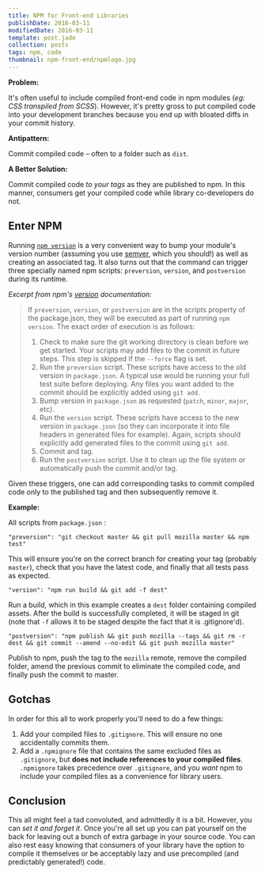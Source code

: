 ```yaml
---
title: NPM for Front-end Libraries
publishDate: 2016-03-11
modifiedDate: 2016-03-11
template: post.jade
collection: posts
tags: npm, code
thumbnail: npm-front-end/npmlogo.jpg
---
```


**Problem:**

It's often useful to include compiled front-end code in npm modules (*eg: CSS transpiled from SCSS*). However, it's pretty gross to put compiled code into your development branches because you end up with bloated diffs in your commit history.

**Antipattern:**

Commit compiled code – often to a folder such as `dist`.

**A Better Solution:**

Commit compiled code *to your tags* as they are published to npm. In this manner, consumers get your compiled code while library co-developers do not.

## Enter NPM

Running [`npm version`](https://docs.npmjs.com/cli/version) is a very convenient way to bump your module's version number (assuming you use [semver](http://semver.org/), which you should!) as well as creating an associated tag. It also turns out that the command can trigger three specially named npm scripts: `preversion`, `version`, and `postversion` during its runtime.

*Excerpt from npm's [version](https://docs.npmjs.com/cli/version) documentation:*

> If `preversion`, `version`, or `postversion` are in the scripts property of the package.json, they will be executed as part of running `npm version`.
> The exact order of execution is as follows:
> 1. Check to make sure the git working directory is clean before we get started. Your scripts may add files to the commit in future steps. This step is skipped if the `--force` flag is set.
> 2. Run the `preversion` script. These scripts have access to the old version in `package.json`. A typical use would be running your full test suite before deploying. Any files you want added to the commit should be explicitly added using `git add`.
> 3. Bump version in `package.json` as requested (`patch`, `minor`, `major`, etc).
> 4. Run the `version` script. These scripts have access to the new version in `package.json` (so they can incorporate it into file headers in generated files for example). Again, scripts should explicitly add generated files to the commit using `git add`.
> 5. Commit and tag.
> 6. Run the `postversion` script. Use it to clean up the file system or automatically push the commit and/or tag.

Given these triggers, one can add corresponding tasks to commit compiled code only to the published tag and then subsequently remove it.

**Example:**

All scripts from `package.json` :

`"preversion": "git checkout master && git pull mozilla master && npm test"`

This will ensure you're on the correct branch for creating your tag (probably `master`), check that you have the latest code, and finally that all tests pass as expected.

`"version": "npm run build && git add -f dest"`

Run a build, which in this example creates a `dest` folder containing compiled assets. After the build is successfully completed, it will be staged in git (note that `-f` allows it to be staged despite the fact that it is .gitignore'd).

`"postversion": "npm publish && git push mozilla --tags && git rm -r dest && git commit --amend --no-edit && git push mozilla master"`

Publish to npm, push the tag to the `mozilla` remote, remove the compiled folder, amend the previous commit to eliminate the compiled code, and finally push the commit to master.

## Gotchas

In order for this all to work properly you'll need to do a few things:

1. Add your compiled files to `.gitignore`. This will ensure no one accidentally commits them.
2. Add a `.npmignore` file that contains the same excluded files as `.gitignore`, but **does not include references to your compiled files**. `.npmignore` takes precedence over `.gitignore`, and you *want* npm to include your compiled files as a convenience for library users.

## Conclusion

This all might feel a tad convoluted, and admittedly it is a bit. However, you can *set it and forget it*. Once you're all set up you can pat yourself on the back for leaving out a bunch of extra garbage in your source code. You can also rest easy knowing that consumers of your library have the option to compile it themselves or be acceptably lazy and use precompiled (and predictably generated!) code.
